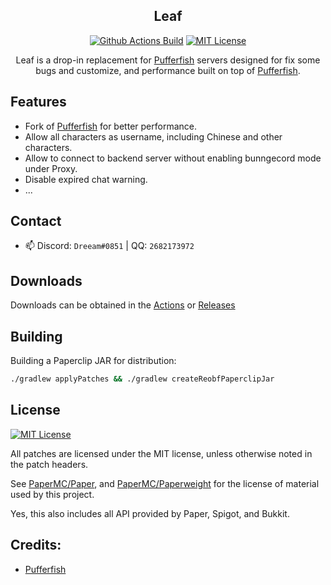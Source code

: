 <div align="center">

## Leaf

[![Github Actions Build](https://img.shields.io/github/workflow/status/Dreeam-qwq/Leaf/Build%20Leaf?style=flat-square)](https://github.com/Dreeam-qwq/Leaf/actions)
[![MIT License](https://img.shields.io/github/license/Dreeam-qwq/Leaf?style=flat-square)](LICENSE)

Leaf is a drop-in replacement for [Pufferfish](https://github.com/pufferfish-gg/Pufferfish) servers designed for fix some bugs and customize, and performance built on top of [Pufferfish](https://github.com/pufferfish-gg/Pufferfish).

</div>

## Features
 - Fork of [Pufferfish](https://github.com/pufferfish-gg/Pufferfish) for better performance.
 - Allow all characters as username, including Chinese and other characters.
 - Allow to connect to backend server without enabling bunngecord mode under Proxy.
 - Disable expired chat warning.
 - ...

## Contact

- 📫 Discord: `Dreeam#0851` | QQ: `2682173972`


## Downloads

Downloads can be obtained in the [Actions](https://github.com/Dreeam-qwq/Leaf/actions) or [Releases](https://github.com/Dreeam-qwq/Leaf/releases)


## Building

Building a Paperclip JAR for distribution:

```bash
./gradlew applyPatches && ./gradlew createReobfPaperclipJar
```


## License
[![MIT License](https://img.shields.io/github/license/Dreeam-qwq/Leaf?style=flat-square)](LICENSE)

All patches are licensed under the MIT license, unless otherwise noted in the patch headers.

See [PaperMC/Paper](https://github.com/PaperMC/Paper), and [PaperMC/Paperweight](https://github.com/PaperMC/paperweight) for the license of material used by this project.

Yes, this also includes all API provided by Paper, Spigot, and Bukkit.


Credits:
-------------

- [Pufferfish](https://github.com/pufferfish-gg/Pufferfish)
